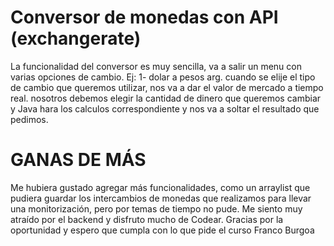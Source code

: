 # Conversor de monedas con API (exchangerate)

La funcionalidad del conversor es muy sencilla, va a salir un menu con varias opciones de cambio.
Ej:
1- dolar a pesos arg.
cuando se elije el tipo de cambio que queremos utilizar, nos va a dar el valor de mercado a tiempo real.
nosotros debemos elegir la cantidad de dinero que queremos cambiar y Java hara los calculos correspondiente y nos 
va a soltar el resultado que pedimos.

# GANAS DE MÁS
Me hubiera gustado agregar más funcionalidades, como un arraylist que pudiera guardar los intercambios de monedas que realizamos para llevar una monitorización, pero por temas de tiempo no pude.
Me siento muy atraído por el backend y disfruto mucho de Codear. 
Gracias por la oportunidad y espero que cumpla con lo que pide el curso
Franco Burgoa
